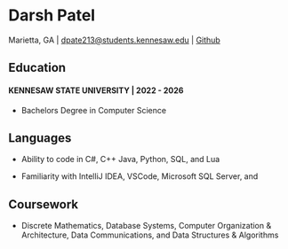 # Darsh Patel

Marietta, GA | dpate213@students.kennesaw.edu | [Github](https://github.com/duhrshh) 
 ## **Education**

 #### **KENNESAW STATE UNIVERSITY** | **2022 - 2026**

 - Bachelors Degree in Computer Science

 ## **Languages**

 - Ability to code in C#, C++ Java, Python, SQL, and Lua

 - Familiarity with IntelliJ IDEA, VSCode, Microsoft SQL Server, and 

 ## **Coursework**
 - Discrete Mathematics, Database Systems, Computer Organization & Architecture, Data Communications, and Data Structures & Algorithms

